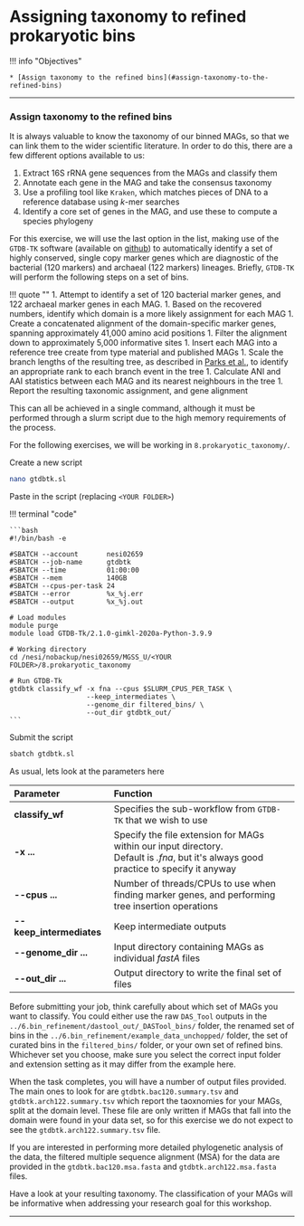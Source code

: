 # Assigning taxonomy to refined prokaryotic bins

!!! info "Objectives"

    * [Assign taxonomy to the refined bins](#assign-taxonomy-to-the-refined-bins)

---

### Assign taxonomy to the refined bins

It is always valuable to know the taxonomy of our binned MAGs, so that we can link them to the wider scientific literature. In order to do this, there are a few different options available to us:

1. Extract 16S rRNA gene sequences from the MAGs and classify them
1. Annotate each gene in the MAG and take the consensus taxonomy
1. Use a profiling tool like `Kraken`, which matches pieces of DNA to a reference database using *k*-mer searches
1. Identify a core set of genes in the MAG, and use these to compute a species phylogeny

For this exercise, we will use the last option in the list, making use of the `GTDB-TK` software (available on [github](https://github.com/Ecogenomics/GTDBTk)) to automatically identify a set of highly conserved, single copy marker genes which are diagnostic of the bacterial (120 markers) and archaeal (122 markers) lineages. Briefly, `GTDB-TK` will perform the following steps on a set of bins.

!!! quote ""
    1. Attempt to identify a set of 120 bacterial marker genes, and 122 archaeal marker genes in each MAG.
    1. Based on the recovered numbers, identify which domain is a more likely assignment for each MAG
    1. Create a concatenated alignment of the domain-specific marker genes, spanning approximately 41,000 amino acid positions
    1. Filter the alignment down to approximately 5,000 informative sites
    1. Insert each MAG into a reference tree create from type material and published MAGs
    1. Scale the branch lengths of the resulting tree, as described in [Parks et al.](https://www.ncbi.nlm.nih.gov/pubmed/30148503), to identify an appropriate rank to each branch event in the tree
    1. Calculate ANI and AAI statistics between each MAG and its nearest neighbours in the tree
    1. Report the resulting taxonomic assignment, and gene alignment

This can all be achieved in a single command, although it must be performed through a slurm script due to the high memory requirements of the process.

For the following exercises, we will be working in `8.prokaryotic_taxonomy/`.

Create a new script

```bash
nano gtdbtk.sl
```

Paste in the script (replacing `<YOUR FOLDER>`)

!!! terminal "code"

    ```bash
    #!/bin/bash -e
    
    #SBATCH --account       nesi02659
    #SBATCH --job-name      gtdbtk
    #SBATCH --time          01:00:00
    #SBATCH --mem           140GB
    #SBATCH --cpus-per-task 24
    #SBATCH --error         %x_%j.err
    #SBATCH --output        %x_%j.out
    
    # Load modules
    module purge
    module load GTDB-Tk/2.1.0-gimkl-2020a-Python-3.9.9
    
    # Working directory
    cd /nesi/nobackup/nesi02659/MGSS_U/<YOUR FOLDER>/8.prokaryotic_taxonomy
    
    # Run GTDB-Tk
    gtdbtk classify_wf -x fna --cpus $SLURM_CPUS_PER_TASK \
                       --keep_intermediates \
                       --genome_dir filtered_bins/ \
                       --out_dir gtdbtk_out/
    ```

Submit the script

```bash
sbatch gtdbtk.sl
```

As usual, lets look at the parameters here

|Parameter|Function|
|:---|:---|
|**classify_wf**|Specifies the sub-workflow from `GTDB-TK` that we wish to use|
|**-x ...**|Specify the file extension for MAGs within our input directory.<br>Default is *.fna*, but it's always good practice to specify it anyway|
|**--cpus ...**|Number of threads/CPUs to use when finding marker genes, and performing tree insertion operations|
|**--keep_intermediates**|Keep intermediate outputs|
|**--genome_dir ...**|Input directory containing MAGs as individual *fastA* files|
|**--out_dir ...**|Output directory to write the final set of files|

Before submitting your job, think carefully about which set of MAGs you want to classify. You could either use the raw `DAS_Tool` outputs in the `../6.bin_refinement/dastool_out/_DASTool_bins/` folder, the renamed set of bins in the `../6.bin_refinement/example_data_unchopped/` folder, the set of curated bins in the `filtered_bins/` folder, or your own set of refined bins. Whichever set you choose, make sure you select the correct input folder and extension setting as it may differ from the example here.

When the task completes, you will have a number of output files provided. The main ones to look for are `gtdbtk.bac120.summary.tsv` and `gtdbtk.arch122.summary.tsv` which report the taoxnomies for your MAGs, split at the domain level. These file are only written if MAGs that fall into the domain were found in your data set, so for this exercise we do not expect to see the `gtdbtk.arch122.summary.tsv` file.

If you are interested in performing more detailed phylogenetic analysis of the data, the filtered multiple sequence alignment (MSA) for the data are provided in the `gtdbtk.bac120.msa.fasta` and `gtdbtk.arch122.msa.fasta` files.

Have a look at your resulting taxonomy. The classification of your MAGs will be informative when addressing your research goal for this workshop.

---
